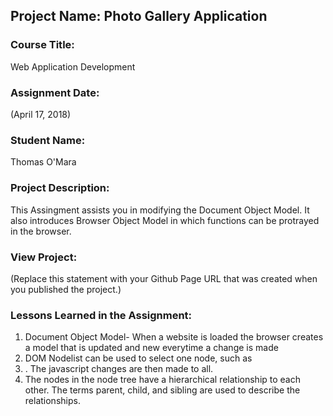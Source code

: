 ## Project Name:  Photo Gallery Application

### Course Title:
Web Application Development

### Assignment Date:  
(April 17, 2018)

### Student Name:  
Thomas O'Mara

### Project Description:
This Assingment assists you in modifying the Document Object Model. It also introduces Browser Object Model in which functions can be protrayed in the browser.

### View Project:
(Replace this statement with your Github Page URL that was created when you 
 published the project.)

### Lessons Learned in the Assignment:
1. Document Object Model- When a website is loaded the browser creates a model that is updated and new everytime a change is made
2. DOM Nodelist can be used to select one node, such as <li>. The javascript changes are then made to all.
3. The nodes in the node tree have a hierarchical relationship to each other. The terms parent, child, and sibling are used to describe the relationships.
